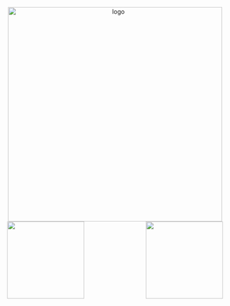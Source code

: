 
<div align="center">
  <img  align="center" alt="logo" width="500" src="https://user-images.githubusercontent.com/88108730/167327445-11efdb94-61af-4c1d-871a-17f4bdd572c4.png" />
  <a href="https://github.com/AlectorAlexander">
  <img align="left" height="180em" src="https://github-readme-stats.vercel.app/api?username=AlectorAlexander&show_icons=true&theme=radical&include_all_commits=true&count_private=true"/>
  <img align="right" height="180em" src="https://github-readme-stats.vercel.app/api/top-langs/?username=AlectorAlexander&layout=compact&langs_count=7&theme=radical"/>
</div>

